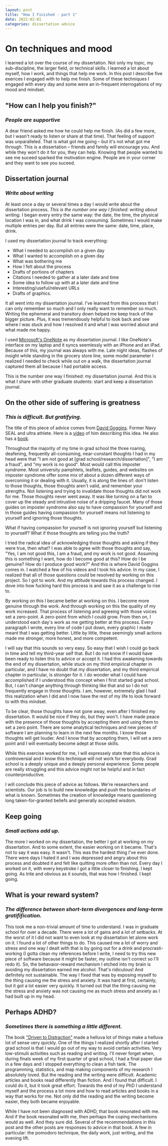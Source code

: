 ```yaml
---
layout: post
title: "How I Finished - part 1"
date: 2022-02-01
categories: dissertation advice
---
```


# On techniques and mood
I learned a lot over the course of my dissertation. Not only my topic, my sub-discipline, the larger field, or technical skills. I learned a lot about myself, how I work, and things that help me work. In this post I describe five exerices I engaged with to help me finish. Some of these techniques I engaged with every day and some were an in-frequent interrogations of my mood and mindset.

## "How can I help you finish?"
### _People are supportive_
A dear friend asked me how he could help me finish. (As did a few more, but I wasn't ready to listen or share at that time). That feeling of support was unparalleled. That is what got me going – but it's not what got me through. This is a dissertation – friends and family will encourage you. And while they won't do it for you, they can help. Knowing that people wanted to see me suceed sparked the motivation engine. People are in your corner and they want to see you suceed.

## Dissertation journal
### _Write about writing_
At least once a day or several times a day I would write about the dissertation process. 
_This is the number one way I finished: writing about writing._ I began every entry the same way: the date, the time, the physical location I was in, and what drink I was consuming. Sometimes I would make multiple entries per day. But all entries were the same: date, time, place, drink.

I used my dissertation journal to track everything:
- What I needed to accomplish on a given day
- What I wanted to accomplish on a given day
- What was bothering me
- How I felt about the process
- Drafts of portions of chapters
- Citations I needed to gather at a later date and time
- Some idea to follow up with at a later date and time
- Interesting/useful/relevant URLs
- Drafts of graphics.

It all went into my dissertation journal. I've learned from this process that I can only remember so much and I only really want to remember so much. Writing the ephemeral and transitory down helped me keep track of the bigger picture. Plus, it was tremendously helpful to look back and see where I was stuck and how I resolved it and what I was worried about and what made me happy.

I used [Microsoft's OneNote](https://www.microsoft.com/en-us/microsoft-365/onenote/digital-note-taking-app) as my dissertation journal. I like OneNote's interface on my laptop and it syncs seemlessly with an iPhone and an iPad. Because of this, my journal was always with me. Late night ideas, flashes of insight while standing in the grocery store line, some model parameter I realized I needed to check while out on a walk, the dissertation journal captured them all because I had portable access. 

This is the number one way I finished: my dissertation journal. And this is what I share with other graduate students: start and keep a dissertation journal. 

## On the other side of suffering is greatness
### _This is difficult. But gratifying._ 

The title of this piece of advice comes from [David Goggins](https://davidgoggins.com/). Former Navy SEAL and ultra athlete. Here is a [video](https://www.youtube.com/watch?v=B9YhjPP3b2s&ab_channel=Mindvalley) of him describing this idea. He also has a [book](https://davidgoggins.com/book/).

Throughout the majority of my time in grad school the three roaring, deafening, frequently all-consuming, near-constant thoughts I had in my head were that "I am not good at [grad school/research/dissertation]", "I am a fraud", and "my work is no good". Most would call this imposter syndrome. Most university pamphlets, leaflets, guides, and websites on imposter syndrome offer some mix of about a dozen different ways of overcoming it or dealing with it. Usually, it is along the lines of: don't listen to those thoughts, those thoughts aren't valid, and remember your strengths. Not listening and trying to invalidate those thoughts did not work for me. Those thoughts never went away. It was like turning on a fan to cover up the steady and intrustive noise of a dripping faucet. Many of those guides on imposter syndrome also say to have compassion for yourself and in those guides having compassion for yourself means not listening to yourself and ignoring those thoughts.

What if having compassion for yourself is not ignoring yourself but listening to yourself? What if those thoughts are telling you the truth? 

I tried the radical idea of acknowledging those thoughts and asking if they were true, then what? I was able to agree with those thoughts and say, "Yes, I am not good this, I am a fraud, and my work is not good. Assuming this is something I want, how do I become good at this? How do I be genuine? How do I produce good work?" And this is where David Goggins comes in. I watched a few of his videos and I took his advice. In my case, I realized that all of those questions could be resolved by working on this project. So I got to work. And my attitude towards this process changed. I dove into how fucking hard this process is and saw it as a challenge to rise to. 

By working on this I became better at working on this. I become more genuine through the work. And through working on this the quality of my work increased. That process of listening and agreeing with those voices set a zero-point. A zero-point from which I could grow. From then on, I understood each day's work as me getting better at this process. Every paragraph I wrote, every line of code I put down, every graphic I made meant that I was getting better. Little by little, these seemingly small actions made me stronger, more honest, and more competent.

I will say that this sounds so very easy. So easy that I wish I could go back in time and tell my third-year self that. But I do not know if I would have been ready to listen this to advice or accept it. I had this awakening towards the end of my dissertation, while stuck on my third empirical chapter in particular, and I have no doubt that my dissertation, and my third empirical chapter in particular, is stronger for it. I do wonder what I could have accomplished if I understood this concept when I first started grad school. But, I can't change anything through thinking like that and so I do not frequently engage in those thoughts. I am, however, extremely glad I had this realization when I did and I now have the rest of my life to look forward to with this mindset. 

To be clear, those thoughts have not gone away, even after I finished my dissertation. It would be nice if they do, but they won't. I have made peace with the presence of those thoughts by accepting them and using them to set a zero point. There are some analytical techniques and new pieces of software I am planning to learn in the next few months. I know those thoughts will get louder. And I know that by accepting them, I will set a zero point and I will eventually become adept at those skills. 

While this exercise worked for me, I will expressely state that this advice is controversial and I know this technique will not work for everybody. Grad school is a deeply unique and a deeply personal experience. Some people are really struggling and this advice might not be helpful and in fact counterproductive. 

I will conclude this piece of advice as follows. We're researchers and scientists. Our job is to build new knowledge and push the boundaries of what is known. Sometimes the creation of knowledge means questioning long taken-for-granted beliefs and generally accepted wisdom.  

## Keep going
### _Small actions add up._ 
The more I worked on my dissertation, the better I got at working on my dissertation. And to some extent, the easier working on it became. That's not to say it was easy. It wasn't. This was the hardest thing I've ever done. There were days I hated it and I was depressed and angry about this process and doubted it and felt like quitting more often than not. Every day I worked on it, with every keystroke I got a little closer to finishing. I kept going. As trite and obvious as it sounds, that was how I finished. I kept going.

## What is your reward system?
### _The difference between short-term divergences and long-term gratifification._
This took me a non-trivial amount of time to understand. I was in graduate school for over a decade. There were a lot of gains and a lot of setbacks. At the worst of it I did not want to even look at my dissertation let alone work on it. I found a lot of other things to do. This caused me a lot of worry and stress and one way I dealt with that is by going out for a drink and procrasti-working (I gotta clean my references before I write, I need to try this new piece of software because it might be faster, my outline isn't correct so I'll redo it). So, the behavaior-reward mechanism I etched into my brain is avoiding my dissertation earned me alcohol. That's ridiculous! And definitely not sustainable. The way I fixed that was by exposing myself to the thing causing me the stress and anxiety. It was hard at first, certainly, but it got a lot easier very quickly. It turned out that the thing causing me the stress and anxiety was not causing me as much stress and anxiety as I had built up in my head.

## Perhaps ADHD?
### _Sometimes there is something a little different._ 
The book ["Driven to Distraction"](https://www.penguinrandomhouse.com/books/209384/driven-to-distraction-revised-by-edward-m-hallowell-md-and-john-j-ratey-md/) made a helluva lot of things make a helluva lot of sense very quickly. One of the things I realized shortly after I started grad school is that I would go out of my way to avoid certain activities. Very low-stimulii activities such as reading and writing. I'll never forget when, during finals week of my first quarter of grad school, I had a final paper due in a few days and I stopped everything to clean a fish tank. The programming, statistics, and map making components of my research I absolutely loved. But the reading and the writing were difficult. Academic articles and books read differently than fiction. And I found that difficult. I could do it, but it took great effort. Towards the end of my PhD I understand myself and the process a lot more and how to read articles and books in a way that works for me. Not only did the reading and the writing become easier, they both became enjoyable.

While I have not been diagnosed with ADHD, that book resonated with me. And if the book resonated with me, then perhaps the coping mechanisms would as well. And they sure did. Several of the recommendations in this post and the other posts are responses to advice in that book. A few in particular: the pomodoro technique, the daily work, just writing, and the evening lift.

